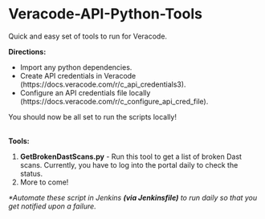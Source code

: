 # Veracode-API-Python-Tools

Quick and easy set of tools to run for Veracode. 

<b>Directions:</b><ul>
<li>Import any python dependencies.</li>
<li>Create API credentials in Veracode (https://docs.veracode.com/r/c_api_credentials3).</li>
<li>Configure an API credentials file locally (https://docs.veracode.com/r/c_configure_api_cred_file). </li></ul>
You should now be all set to run the scripts locally!

<br><b>Tools:</b><ol>
 <li><b>GetBrokenDastScans.py</b> - Run this tool to get a list of broken Dast scans. Currently, you have to log into the portal daily to check the status. </li>
 <li>More to come!</li></ol>

<i>*Automate these script in Jenkins <b>(via Jenkinsfile)</b> to run daily so that you get notified upon a failure.</i> 
